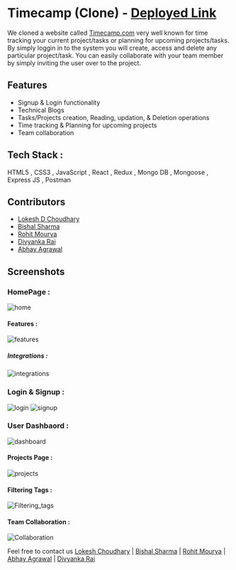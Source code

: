# Timecamp (Clone) - <a href="https://roaring-travesseiro-7b0d65.netlify.app/" target="_blank" >Deployed Link</a>
We cloned a website called <a href="https://www.timecamp.com/" target="_blank">Timecamp.com</a> very well known for time tracking your current project/tasks or planning for upcoming projects/tasks. By simply loggin in to the system you will create, access and delete any particular project/task. You can easily collaborate with your team member by simply inviting the user over to the project. 

## Features
* Signup & Login functionality
* Technical Blogs 
* Tasks/Projects creation, Reading, updation, & Deletion operations
* Time tracking & Planning for upcoming projects
* Team collaboration 

## Tech Stack :
  HTML5 , CSS3 , JavaScript , React , Redux , Mongo DB , Mongoose , Express JS , Postman 
## Contributors 
 * <a href="https://github.com/lokesh-dc">Lokesh D Choudhary</a>
 * <a href="https://github.com/bishal00sharma">Bishal Sharma </a>
 * <a href="https://github.com/MrRohitMI">Rohit Mourya</a>
 * <a href="https://github.com/DivyankaRai">Divyanka Rai </a>
 * <a href="https://github.com/AbhayAg10">Abhay Agrawal</a>

## Screenshots
### HomePage :
![home](https://user-images.githubusercontent.com/103635403/193587694-23b7182d-03f4-48f4-8ea3-ffbece639d6f.png)
#### Features :
![features](https://user-images.githubusercontent.com/103635403/193586160-efbcc44f-e564-4cfd-843a-063b6b7017a6.png)
##### Integrations :
![integrations](https://user-images.githubusercontent.com/103635403/193586287-532f967c-b78c-49d2-946c-1acbd3c30f18.png)
### Login & Signup :
![login](https://user-images.githubusercontent.com/103635403/193586530-0df12ffd-c477-4533-ba43-92da01822b7e.png)
![signup](https://user-images.githubusercontent.com/103635403/193586551-87fdb35d-c5ab-4729-bbb9-f135f7119081.png)
### User Dashbaord :
![dashboard](https://user-images.githubusercontent.com/103635403/193587963-8560524e-54a3-48c0-856c-dabcbfb8ded8.png)
#### Projects Page : 
![projects](https://user-images.githubusercontent.com/103635403/193588086-66d3207d-8a8a-4ded-ab1d-9c0a0ad1a23b.png)
#### Filtering Tags :
![Filtering_tags](https://user-images.githubusercontent.com/103635403/193588156-60c7f14c-cb30-4a58-b79c-b81184a1a32c.png)
#### Team Collaboration :
![Collaboration](https://user-images.githubusercontent.com/103635403/193588269-cddb1ac3-f853-4839-a947-6c999a1057db.png)

Feel free to contact us
<a href="mailto:lokesh.cdewanand@gmail.com">Lokesh Choudhary</a> | <a href="mailto:bishalsharmaece@gmail.com">Bishal Sharma</a> | <a href="mailto:rohitmourya0012@gmail.com">Rohit Mourya</a> | <a href="mailto:abhaytalkin@gmail.com">Abhay Agrawal</a> | <a href="mailto:raidivyanka40@gmail.com">Divyanka Rai</a>
